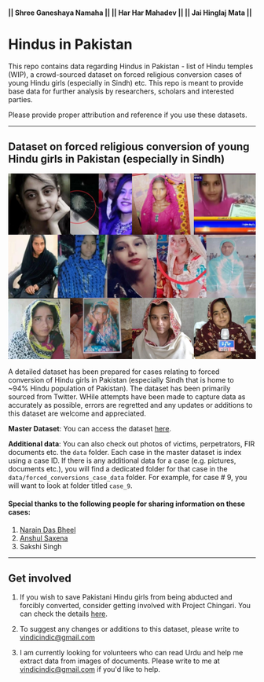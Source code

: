 #### || Shree Ganeshaya Namaha || || Har Har Mahadev || || Jai Hinglaj Mata ||


# Hindus in Pakistan

This repo contains data regarding Hindus in Pakistan - list of Hindu temples (WIP), a crowd-sourced dataset on forced religious conversion cases of young Hindu girls (especially in Sindh) etc. This repo is meant to provide base data for further analysis by researchers, scholars and interested parties.  
  
Please provide proper attribution and reference if you use these datasets.  
  
---  
  
## Dataset on forced religious conversion of young Hindu girls in Pakistan (especially in Sindh)

![Hindu women in Pakistan](assets/collage.jpg)

A detailed dataset has been prepared for cases relating to forced conversion of Hindu girls in Pakistan (especially Sindh that is home to ~94% Hindu population of Pakistan). The dataset has been primarily sourced from Twitter. WHile attempts have been made to capture data as accurately as possible, errors are regretted and any updates or additions to this dataset are welcome and appreciated.

**Master Dataset**: You can access the dataset [here](data/20230131_list_forced_conversions_in_pakistan.xlsx).

**Additional data**: You can also check out photos of victims, perpetrators, FIR documents etc. the `data` folder. Each case in the master dataset is index using a case ID. If there is any additional data for a case (e.g. pictures, documents etc.), you will find a dedicated folder for that case in the `data/forced_conversions_case_data` folder. For example, for case # 9, you will want to look at folder titled `case_9`.

#### Special thanks to the following people for sharing information on these cases:
1. [Narain Das Bheel](https://twitter.com/NarainDasBheel8)
2. [Anshul Saxena](https://twitter.com/AskAnshul)
3. Sakshi Singh

----  
## Get involved

1. If you wish to save Pakistani Hindu girls from being abducted and forcibly converted, consider getting involved with Project Chingari. You can check the details [here](https://hindupact.org/category/chingari-project/).

2. To suggest any changes or additions to this dataset, please write to vindicindic@gmail.com

3. I am currently looking for volunteers who can read Urdu and help me extract data from images of documents. Please write to me at vindicindic@gmail.com if you'd like to help. 
